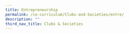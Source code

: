 ```yaml
---
title: Entrepreneurship
permalink: /co-curriculum/Clubs-and-Societies/entre/
description: ""
third_nav_title: Clubs & Societies
---
```

